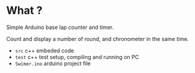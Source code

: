 # What ?

Simple Arduino base lap counter and timer.

Count and display a number of round, and chronometer in the same time.

* `src` c++ embeded code
* `test` c++ test setup, compiling and running on PC
* `Swimer.ino` arduino project file

